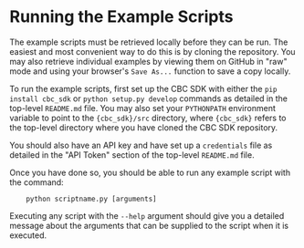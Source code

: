 # Running the Example Scripts

The example scripts must be retrieved locally before they can be run.  The easiest and most convenient way to do this
is by cloning the repository. You may also retrieve individual examples by viewing them on GitHub in "raw" mode and
using your browser's `Save As...` function to save a copy locally. 

To run the example scripts, first set up the CBC SDK with either the `pip install cbc_sdk` or `python setup.py develop`
commands as detailed in the top-level `README.md` file.  You may also set your `PYTHONPATH` environment variable to
point to the `{cbc_sdk}/src` directory, where `{cbc_sdk}` refers to the top-level directory where you have cloned
the CBC SDK repository.

You should also have an API key and have set up a `credentials` file as detailed in the "API Token" section of the
top-level `README.md` file.

Once you have done so, you should be able to run any example script with the command:

		python scriptname.py [arguments]

Executing any script with the `--help` argument should give you a detailed message about the arguments that can
be supplied to the script when it is executed.
